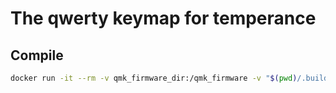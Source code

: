 # The qwerty keymap for temperance
## Compile

```bash
docker run -it --rm -v qmk_firmware_dir:/qmk_firmware -v "$(pwd)/.build:/qmk_firmware/.build" -v "$(pwd)/keyboards:/qmk_firmware/keyboards" -v "$(pwd)/targets:/qmk_firmware/targets" -w /qmk_firmware qmkfm/qmk_cli:latest qmk compile -kb temperance -km default -t targets/temperance_default.hex
```